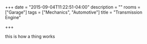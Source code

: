 +++
date = "2015-09-04T11:22:51-04:00"
description = ""
rooms = ["Garage"]
tags = ["Mechanics", "Automotive"]
title = "Transmission Engine"

+++

this is how a thing works

